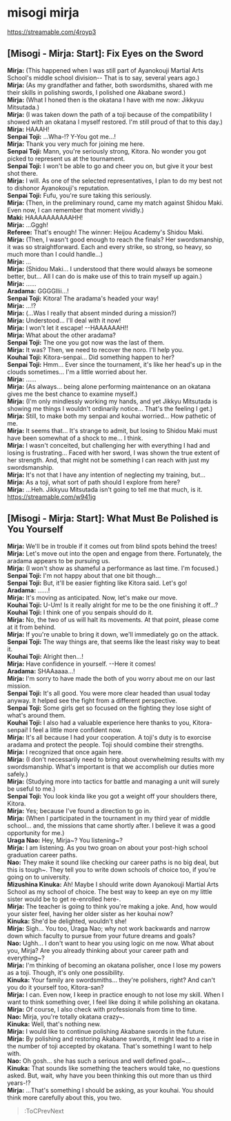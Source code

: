 
misogi mirja
============
https://streamable.com/4royp3

  

## [Misogi - Mirja: Start\]: Fix Eyes on the Sword
**Mirja:** (This happened when I was still part of Ayanokouji Martial Arts School's middle school division-- That is to say, several years ago\.\)  
**Mirja:** (As my grandfather and father, both swordsmiths, shared with me their skills in polishing swords, I polished one Akabane sword\.\)  
**Mirja:** (What I honed then is the okatana I have with me now: Jikkyuu Mitsutada\.\)  
**Mirja:** (I was taken down the path of a toji because of the compatibility I showed with an okatana I myself restored\. I'm still proud of that to this day\.\)  
**Mirja:** HAAAH\!  
**Senpai Toji:** \.\.\.Wha-\!\? Y-You got me\.\.\.\!  
**Mirja:** Thank you very much for joining me here\.  
**Senpai Toji:** Mann, you're seriously strong, Kitora\. No wonder you got picked to represent us at the tournament\.  
**Senpai Toji:** I won't be able to go and cheer you on, but give it your best shot there\.  
**Mirja:** I will\. As one of the selected representatives, I plan to do my best not to dishonor Ayanokouji's reputation\.  
**Senpai Toji:** Fufu, you're sure taking this seriously\.  
**Mirja:** (Then, in the preliminary round, came my match against Shidou Maki\. Even now, I can remember that moment vividly\.\)  
**Maki:** HAAAAAAAAAAHH\!  
**Mirja:** \.\.\.Gggh\!  
**Referee:** That's enough\! The winner: Heijou Academy's Shidou Maki\.  
**Mirja:** (Then, I wasn't good enough to reach the finals\? Her swordsmanship, it was so straightforward\. Each and every strike, so strong, so heavy, so much more than I could handle\.\.\.\)  
**Mirja:** \.\.\.  
**Mirja:** (Shidou Maki\.\.\. I understood that there would always be someone better, but\.\.\. All I can do is make use of this to train myself up again\.\)  
**Mirja:** \.\.\.\.\.\.  
**Aradama:** GGGGIIii\.\.\.\!  
**Senpai Toji:** Kitora\! The aradama's headed your way\!  
**Mirja:** \.\.\.\!\?  
**Mirja:** (\.\.\.Was I really that absent minded during a mission\?\)  
**Mirja:** Understood\.\.\. I'll deal with it now\!  
**Mirja:** I won't let it escape\! --HAAAAAAH\!\!  
**Mirja:** What about the other aradama\?  
**Senpai Toji:** The one you got now was the last of them\.  
**Mirja:** It was\? Then, we need to recover the noro\. I'll help you\.  
**Kouhai Toji:** Kitora-senpai\.\.\. Did something happen to her\?  
**Senpai Toji:** Hmm\.\.\. Ever since the tournament, it's like her head's up in the clouds sometimes\.\.\. I'm a little worried about her\.  
**Mirja:** \.\.\.\.\.\.  
**Mirja:** (As always\.\.\. being alone performing maintenance on an okatana gives me the best chance to examine myself\.\)  
**Mirja:** (I'm only mindlessly working my hands, and yet Jikkyu Mitsutada is showing me things I wouldn't ordinarily notice\.\.\. That's the feeling I get\.\)  
**Mirja:** Still, to make both my senpai and kouhai worried\.\.\. How pathetic of me\.  
**Mirja:** It seems that\.\.\. It's strange to admit, but losing to Shidou Maki must have been somewhat of a shock to me\.\.\. I think\.  
**Mirja:** I wasn't conceited, but challenging her with everything I had and losing is frustrating\.\.\. Faced with her sword, I was shown the true extent of her strength\. And, that might not be something I can reach with just my swordsmanship\.  
**Mirja:** It's not that I have any intention of neglecting my training, but\.\.\.  
**Mirja:** As a toji, what sort of path should I explore from here\?  
**Mirja:** \.\.\.Heh\. Jikkyuu Mitsutada isn't going to tell me that much, is it\.  
https://streamable.com/w941jg

  

## [Misogi - Mirja: Start\]: What Must Be Polished is You Yourself
**Mirja:** We'll be in trouble if it comes out from blind spots behind the trees\!  
**Mirja:** Let's move out into the open and engage from there\. Fortunately, the aradama appears to be pursuing us\.  
**Mirja:** (I won't show as shameful a performance as last time\. I'm focused\.\)  
**Senpai Toji:** I'm not happy about that one bit though\.\.\.  
**Senpai Toji:** But, it'll be easier fighting like Kitora said\. Let's go\!  
**Aradama:** \.\.\.\.\.\.\!  
**Mirja:** It's moving as anticipated\. Now, let's make our move\.  
**Kouhai Toji:** U-Um\! Is it really alright for me to be the one finishing it off\.\.\.\?  
**Kouhai Toji:** I think one of you senpais should do it\.  
**Mirja:** No, the two of us will halt its movements\. At that point, please come at it from behind\.  
**Mirja:** If you're unable to bring it down, we'll immediately go on the attack\.  
**Senpai Toji:** The way things are, that seems like the least risky way to beat it\.  
**Kouhai Toji:** Alright then\.\.\.\!  
**Mirja:** Have confidence in yourself\. --Here it comes\!  
**Aradama:** SHAAaaaa\.\.\.\!  
**Mirja:** I'm sorry to have made the both of you worry about me on our last mission\.  
**Senpai Toji:** It's all good\. You were more clear headed than usual today anyway\. It helped see the fight from a different perspective\.  
**Senpai Toji:** Some girls get so focused on the fighting they lose sight of what's around them\.  
**Kouhai Toji:** I also had a valuable experience here thanks to you, Kitora-senpai\! I feel a little more confident now\.  
**Mirja:** It's all because I had your cooperation\. A toji's duty is to exorcise aradama and protect the people\. Toji should combine their strengths\.  
**Mirja:** I recognized that once again here\.  
**Mirja:** (I don't necessarily need to bring about overwhelming results with my swordsmanship\. What's important is that we accomplish our duties more safely\.\)  
**Mirja:** (Studying more into tactics for battle and managing a unit will surely be useful to me\.\)  
**Senpai Toji:** You look kinda like you got a weight off your shoulders there, Kitora\.  
**Mirja:** Yes; because I've found a direction to go in\.  
**Mirja:** (When I participated in the tournament in my third year of middle school\.\.\. and, the missions that came shortly after\. I believe it was a good opportunity for me\.\)  
**Uraga Nao:** Hey, Mirja\~\? You listening\~\?  
**Mirja:** I am listening\. As you two groan on about your post-high school graduation career paths\.  
**Nao:** They make it sound like checking our career paths is no big deal, but this is tough\~\. They tell you to write down schools of choice too, if you're going on to university\.  
**Mizushina Kinuka:** Ah\! Maybe I should write down Ayanokouji Martial Arts School as my school of choice\. The best way to keep an eye on my little sister would be to get re-enrolled here-\.  
**Mirja:** The teacher is going to think you're making a joke\. And, how would your sister feel, having her older sister as her kouhai now\?  
**Kinuka:** She'd be delighted, wouldn't she\!  
**Mirja:** Sigh\.\.\. You too, Uraga Nao; why not work backwards and narrow down which faculty to pursue from your future dreams and goals\?  
**Nao:** Ughh\.\.\. I don't want to hear you using logic on me now\. What about you, Mirja\? Are you already thinking about your career path and everything\~\?  
**Mirja:** I'm thinking of becoming an okatana polisher, once I lose my powers as a toji\. Though, it's only one possibility\.  
**Kinuka:** Your family are swordsmiths\.\.\. they're polishers, right\? And can't you do it yourself too, Kitora-san\?  
**Mirja:** I can\. Even now, I keep in practice enough to not lose my skill\. When I want to think something over, I feel like doing it while polishing an okatana\.  
**Mirja:** Of course, I also check with professionals from time to time\.  
**Nao:** Mirja, you're totally okatana crazy\~\.  
**Kinuka:** Well, that's nothing new\.  
**Mirja:** I would like to continue polishing Akabane swords in the future\.  
**Mirja:** By polishing and restoring Akabane swords, it might lead to a rise in the number of toji accepted by okatana\. That's something I want to help with\.  
**Nao:** Oh gosh\.\.\. she has such a serious and well defined goal\~\.\.\.  
**Kinuka:** That sounds like something the teachers would take, no questions asked\. But, wait, why have you been thinking this out more than us third years-\!\?  
**Mirja:** \.\.\.That's something I should be asking, as your kouhai\. You should think more carefully about this, you two\.  
> :ToCPrevNext